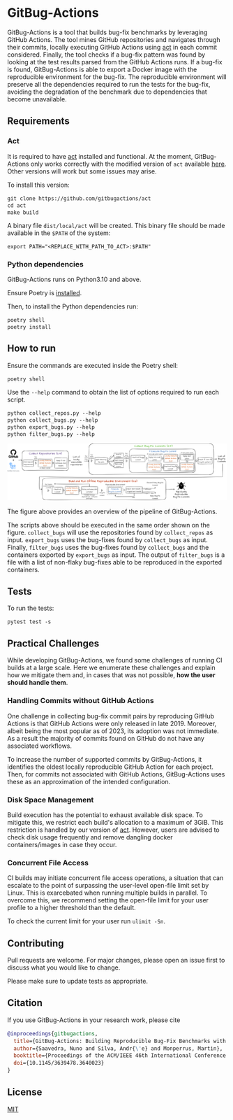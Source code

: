 # GitBug-Actions

GitBug-Actions is a tool that builds bug-fix benchmarks by leveraging GitHub Actions.
The tool mines GitHub repositories and navigates through their commits, locally executing GitHub Actions using [act](https://github.com/gitbugactions/act) in each commit considered.
Finally, the tool checks if a bug-fix pattern was found by looking at the test results parsed from the GitHub Actions runs. 
If a bug-fix is found, GitBug-Actions is able to export a Docker image with the reproducible environment for the bug-fix.
The reproducible environment will preserve all the dependencies required to run the tests for the bug-fix, avoiding the degradation of the benchmark due to dependencies that become unavailable.

## Requirements

### Act

It is required to have [act](https://github.com/gitbugactions/act) installed and functional.
At the moment, GitBug-Actions only works correctly with the modified version of `act` available [here](https://github.com/gitbugactions/act).
Other versions will work but some issues may arise.

To install this version:
```
git clone https://github.com/gitbugactions/act
cd act
make build
```

A binary file `dist/local/act` will be created. This binary file should be made available in the `$PATH` of the system:
```
export PATH="<REPLACE_WITH_PATH_TO_ACT>:$PATH"
```

### Python dependencies

GitBug-Actions runs on Python3.10 and above.

Ensure Poetry is [installed](https://python-poetry.org/docs/#installation).

Then, to install the Python dependencies run:
```
poetry shell
poetry install
```

## How to run

Ensure the commands are executed inside the Poetry shell:

```
poetry shell
```

Use the `--help` command to obtain the list of options required to run each script.

```
python collect_repos.py --help
python collect_bugs.py --help
python export_bugs.py --help
python filter_bugs.py --help
```

![Overview of GitBug-Actions](imgs/overview.png)

The figure above provides an overview of the pipeline of GitBug-Actions.

The scripts above should be executed in the same order shown on the figure. 
`collect_bugs` will use the repositories found by `collect_repos` as input.
`export_bugs` uses the bug-fixes found by `collect_bugs` as input.
Finally, `filter_bugs` uses the bug-fixes found by `collect_bugs` and the containers exported by `export_bugs` as input.
The output of `filter_bugs` is a file with a list of non-flaky bug-fixes able to be reproduced in the exported containers.

## Tests

To run the tests:

```
pytest test -s
```

## Practical Challenges

While developing GitBug-Actions, we found some challenges of running CI builds at a large scale. 
Here we enumerate these challenges and explain how we mitigate them and, in cases that was not possible, **how the user should handle them**.

### Handling Commits without GitHub Actions

One challenge in collecting bug-fix commit pairs by reproducing GitHub Actions is that GitHub Actions were only released in late 2019.
Moreover, albeit being the most popular as of 2023, its adoption was not immediate.
As a result the majority of commits found on GitHub do not have any associated workflows.

To increase the number of supported commits by GitBug-Actions, it identifies the oldest locally reproducible GitHub Action for each project.
Then, for commits not associated with GitHub Actions, GitBug-Actions uses these as an approximation of the intended configuration.

### Disk Space Management

Build execution has the potential to exhaust available disk space.
To mitigate this, we restrict each build's allocation to a maximum of 3GiB. This restriction is handled by our version of [act](https://github.com/gitbugactions/act).
However, users are advised to check disk usage frequently and remove dangling docker containers/images in case they occur.

### Concurrent File Access

CI builds may initiate concurrent file access operations, a situation that can escalate to the point of surpassing the user-level open-file limit set by Linux.
This is exarcebated when running multiple builds in parallel.
To overcome this, we recommend setting the open-file limit for your user profile to a higher threshold than the default.

To check the current limit for your user run `ulimit -Sn`.


## Contributing

Pull requests are welcome. For major changes, please open an issue first
to discuss what you would like to change.

Please make sure to update tests as appropriate.

## Citation

If you use GitBug-Actions in your research work, please cite []()

```bibtex
@inproceedings{gitbugactions,
  title={GitBug-Actions: Building Reproducible Bug-Fix Benchmarks with GitHub Actions},
  author={Saavedra, Nuno and Silva, Andr{\'e} and Monperrus, Martin},
  booktitle={Proceedings of the ACM/IEEE 46th International Conference on Software Engineering: Companion Proceedings},
  doi={10.1145/3639478.3640023}
}
```

## License

[MIT](LICENSE)

